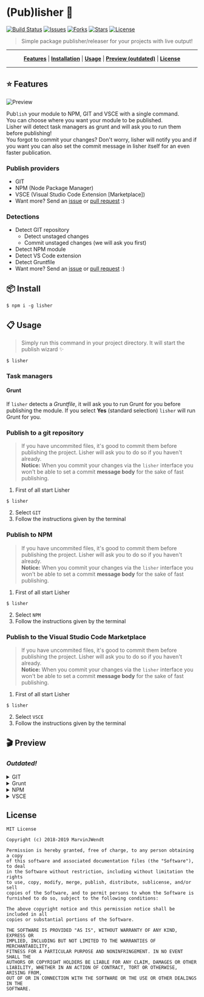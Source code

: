 # (Pub)lisher :rocket:

[![Build Status](https://travis-ci.com/1337z/lisher.svg?branch=master)](https://travis-ci.com/1337z/lisher) [![Issues](https://img.shields.io/github/issues/1337z/lisher.svg)](https://github.com/1337z/lisher/issues) [![Forks](https://img.shields.io/github/forks/1337z/lisher.svg)](https://github.com/1337z/lisher/fork) [![Stars](https://img.shields.io/github/stars/1337z/lisher.svg)](https://github.com/1337z/lisher/stargazers) [![License](https://img.shields.io/github/license/1337z/lisher.svg)](LICENSE)

> Simple package publisher/releaser for your projects with live output!

---

<p align="center">
<strong><a href="#star-features">Features</a></strong>
|
<strong><a href="#package-install">Installation</a></strong>
|
<strong><a href="#clipboard-usage">Usage</a></strong>
|
<strong><a href="#clapper-preview">Preview (outdated)</a></strong>
|
<strong><a href="#license">License</a></strong>
</p>

---

## :star: Features

![Preview](https://i.imgur.com/wJnWbSW.gif)

Pub`lish` your module to NPM, GIT and VSCE with a single command.  
You can choose where you want your module to be published.  
Lisher will detect task managers as grunt and will ask you to run them before publishing!  
You forgot to commit your changes? Don't worry, lisher will notify you and if you want you can also set the commit message in lisher itself for an even faster publication.

### Publish providers

- GIT
- NPM (Node Package Manager)
- VSCE (Visual Studio Code Extension [Marketplace])
- Want more? Send an [issue](https://github.com/1337z/lisher/issues/new) or [pull request](https://github.com/1337z/lisher/pulls) :)

### Detections

- Detect GIT repository
  - Detect unstaged changes
  - Commit unstaged changes (we will ask you first)
- Detect NPM module
- Detect VS Code extension
- Detect Gruntfile
- Want more? Send an [issue](https://github.com/1337z/lisher/issues/new) or [pull request](https://github.com/1337z/lisher/pulls) :)

## :package: Install

```command
$ npm i -g lisher
```

## :clipboard: Usage

> Simply run this command in your project directory. It will start the publish wizard :sparkles:

```command
$ lisher
```

### Task managers

#### Grunt

If `lisher` detects a _Gruntfile_, it will ask you to run Grunt for you before publishing the module. If you select **Yes** (standard selection) `lisher` will run Grunt for you.

### Publish to a git repository

> If you have uncommited files, it's good to commit them before publishing the project. Lisher will ask you to do so if you haven't already.  
> **Notice:** When you commit your changes via the `lisher` interface you won't be able to set a commit **message body** for the sake of fast publishing.

1. First of all start Lisher

```command
$ lisher
```

2. Select `GIT`
3. Follow the instructions given by the terminal

### Publish to NPM

> If you have uncommited files, it's good to commit them before publishing the project. Lisher will ask you to do so if you haven't already.  
> **Notice:** When you commit your changes via the `lisher` interface you won't be able to set a commit **message body** for the sake of fast publishing.

1. First of all start Lisher

```command
$ lisher
```

2. Select `NPM`
3. Follow the instructions given by the terminal

### Publish to the Visual Studio Code Marketplace

> If you have uncommited files, it's good to commit them before publishing the project. Lisher will ask you to do so if you haven't already.  
> **Notice:** When you commit your changes via the `lisher` interface you won't be able to set a commit **message body** for the sake of fast publishing.

1. First of all start Lisher

```command
$ lisher
```

2. Select `VSCE`
3. Follow the instructions given by the terminal

## :clapper: Preview

### _Outdated!_

<details>
<summary>GIT</summary>

### GIT

![Preview GIT](https://i.imgur.com/CLg5uFW.gif)

#### GIT with dirty working directory

![Preview GIT dirty workdir](https://i.imgur.com/MXi6KJE.gif)

</details>

<details>
<summary>Grunt</summary>

### Grunt task manager

![Preview Grunt](https://i.imgur.com/8SASVLE.gif)

</details>

<details>
<summary>NPM</summary>

### NPM & GIT

![Preview NPM](https://i.imgur.com/fKOa0mv.gif)

</details>

<details>
<summary>VSCE</summary>

### VSCE & GIT

![Preview VSCE](https://i.imgur.com/ljn4bti.gif)

</details>

## License

```
MIT License

Copyright (c) 2018-2019 MarvinJWendt

Permission is hereby granted, free of charge, to any person obtaining a copy
of this software and associated documentation files (the "Software"), to deal
in the Software without restriction, including without limitation the rights
to use, copy, modify, merge, publish, distribute, sublicense, and/or sell
copies of the Software, and to permit persons to whom the Software is
furnished to do so, subject to the following conditions:

The above copyright notice and this permission notice shall be included in all
copies or substantial portions of the Software.

THE SOFTWARE IS PROVIDED "AS IS", WITHOUT WARRANTY OF ANY KIND, EXPRESS OR
IMPLIED, INCLUDING BUT NOT LIMITED TO THE WARRANTIES OF MERCHANTABILITY,
FITNESS FOR A PARTICULAR PURPOSE AND NONINFRINGEMENT. IN NO EVENT SHALL THE
AUTHORS OR COPYRIGHT HOLDERS BE LIABLE FOR ANY CLAIM, DAMAGES OR OTHER
LIABILITY, WHETHER IN AN ACTION OF CONTRACT, TORT OR OTHERWISE, ARISING FROM,
OUT OF OR IN CONNECTION WITH THE SOFTWARE OR THE USE OR OTHER DEALINGS IN THE
SOFTWARE.

```
